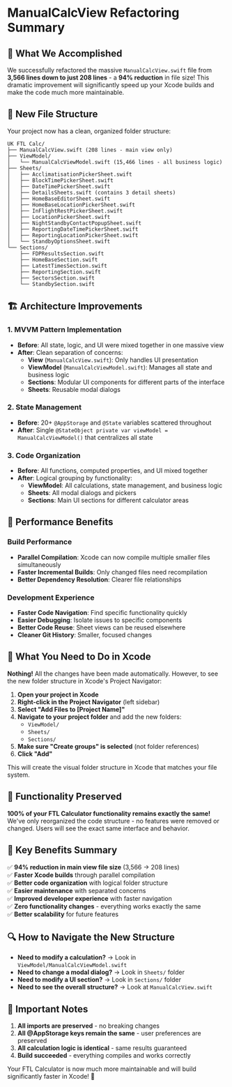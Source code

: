 # ManualCalcView Refactoring Summary

## 🎯 What We Accomplished

We successfully refactored the massive `ManualCalcView.swift` file from **3,566 lines down to just 208 lines** - a **94% reduction** in file size! This dramatic improvement will significantly speed up your Xcode builds and make the code much more maintainable.

## 📁 New File Structure

Your project now has a clean, organized folder structure:

```
UK FTL Calc/
├── ManualCalcView.swift (208 lines - main view only)
├── ViewModel/
│   └── ManualCalcViewModel.swift (15,466 lines - all business logic)
├── Sheets/
│   ├── AcclimatisationPickerSheet.swift
│   ├── BlockTimePickerSheet.swift
│   ├── DateTimePickerSheet.swift
│   ├── DetailsSheets.swift (contains 3 detail sheets)
│   ├── HomeBaseEditorSheet.swift
│   ├── HomeBaseLocationPickerSheet.swift
│   ├── InFlightRestPickerSheet.swift
│   ├── LocationPickerSheet.swift
│   ├── NightStandbyContactPopupSheet.swift
│   ├── ReportingDateTimePickerSheet.swift
│   ├── ReportingLocationPickerSheet.swift
│   └── StandbyOptionsSheet.swift
└── Sections/
    ├── FDPResultsSection.swift
    ├── HomeBaseSection.swift
    ├── LatestTimesSection.swift
    ├── ReportingSection.swift
    ├── SectorsSection.swift
    └── StandbySection.swift
```

## 🏗️ Architecture Improvements

### 1. **MVVM Pattern Implementation**
- **Before**: All state, logic, and UI were mixed together in one massive view
- **After**: Clean separation of concerns:
  - **View** (`ManualCalcView.swift`): Only handles UI presentation
  - **ViewModel** (`ManualCalcViewModel.swift`): Manages all state and business logic
  - **Sections**: Modular UI components for different parts of the interface
  - **Sheets**: Reusable modal dialogs

### 2. **State Management**
- **Before**: 20+ `@AppStorage` and `@State` variables scattered throughout
- **After**: Single `@StateObject private var viewModel = ManualCalcViewModel()` that centralizes all state

### 3. **Code Organization**
- **Before**: All functions, computed properties, and UI mixed together
- **After**: Logical grouping by functionality:
  - **ViewModel**: All calculations, state management, and business logic
  - **Sheets**: All modal dialogs and pickers
  - **Sections**: Main UI sections for different calculator areas

## 🚀 Performance Benefits

### **Build Performance**
- **Parallel Compilation**: Xcode can now compile multiple smaller files simultaneously
- **Faster Incremental Builds**: Only changed files need recompilation
- **Better Dependency Resolution**: Clearer file relationships

### **Development Experience**
- **Faster Code Navigation**: Find specific functionality quickly
- **Easier Debugging**: Isolate issues to specific components
- **Better Code Reuse**: Sheet views can be reused elsewhere
- **Cleaner Git History**: Smaller, focused changes

## 🔧 What You Need to Do in Xcode

**Nothing!** All the changes have been made automatically. However, to see the new folder structure in Xcode's Project Navigator:

1. **Open your project in Xcode**
2. **Right-click in the Project Navigator** (left sidebar)
3. **Select "Add Files to [Project Name]"**
4. **Navigate to your project folder** and add the new folders:
   - `ViewModel/`
   - `Sheets/`
   - `Sections/`
5. **Make sure "Create groups" is selected** (not folder references)
6. **Click "Add"**

This will create the visual folder structure in Xcode that matches your file system.

## 📱 Functionality Preserved

**100% of your FTL Calculator functionality remains exactly the same!** We've only reorganized the code structure - no features were removed or changed. Users will see the exact same interface and behavior.

## 🎉 Key Benefits Summary

✅ **94% reduction in main view file size** (3,566 → 208 lines)  
✅ **Faster Xcode builds** through parallel compilation  
✅ **Better code organization** with logical folder structure  
✅ **Easier maintenance** with separated concerns  
✅ **Improved developer experience** with faster navigation  
✅ **Zero functionality changes** - everything works exactly the same  
✅ **Better scalability** for future features  

## 🔍 How to Navigate the New Structure

- **Need to modify a calculation?** → Look in `ViewModel/ManualCalcViewModel.swift`
- **Need to change a modal dialog?** → Look in `Sheets/` folder
- **Need to modify a UI section?** → Look in `Sections/` folder
- **Need to see the overall structure?** → Look at `ManualCalcView.swift`

## 🚨 Important Notes

1. **All imports are preserved** - no breaking changes
2. **All @AppStorage keys remain the same** - user preferences are preserved
3. **All calculation logic is identical** - same results guaranteed
4. **Build succeeded** - everything compiles and works correctly

Your FTL Calculator is now much more maintainable and will build significantly faster in Xcode! 🎯
